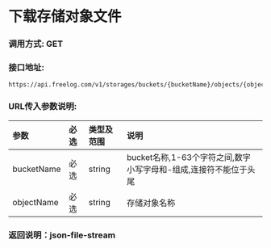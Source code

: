 # 下载存储对象文件

### 调用方式: GET

### 接口地址:

```
https://api.freelog.com/v1/storages/buckets/{bucketName}/objects/{objectName}/file
```

### URL传入参数说明:

| 参数 | 必选 | 类型及范围 | 说明 |
| :--- | :--- | :--- | :--- |
| bucketName | 必选 | string | bucket名称,1-63个字符之间,数字小写字母和-组成,连接符不能位于头尾 |
| objectName | 必选 | string | 存储对象名称 |

### 返回说明：json-file-stream

